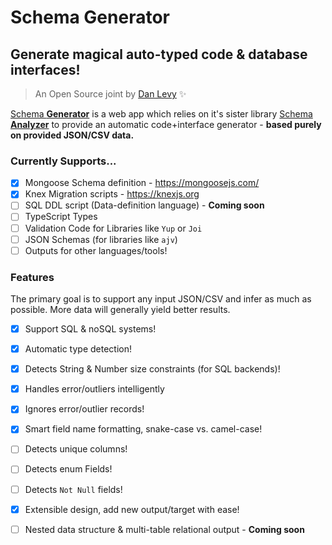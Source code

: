 # Schema Generator

## Generate magical auto-typed code & database interfaces!

> An Open Source joint by [Dan Levy](https://danlevy.net/) ✨

[Schema **Generator**](https://github.com/justsml/schema-generator) is a web app which relies on it's sister library [Schema **Analyzer**](https://github.com/justsml/schema-analyzer) to provide an automatic code+interface generator - **based purely on provided JSON/CSV data.**


### Currently Supports...

- [x] Mongoose Schema definition - https://mongoosejs.com/
- [x] Knex Migration scripts - https://knexjs.org
- [ ] SQL DDL script (Data-definition language) - **Coming soon**
- [ ] TypeScript Types
- [ ] Validation Code for Libraries like `Yup` or `Joi`
- [ ] JSON Schemas (for libraries like `ajv`)
- [ ] Outputs for other languages/tools!

### Features

The primary goal is to support any input JSON/CSV and infer as much as possible. More data will generally yield better results.

- [x] Support SQL & noSQL systems!
- [x] Automatic type detection!
- [x] Detects String & Number size constraints (for SQL backends)!
- [x] Handles error/outliers intelligently
- [x] Ignores error/outlier records!
- [x] Smart field name formatting, snake-case vs. camel-case!
- [ ] Detects unique columns!
- [ ] Detects enum Fields!
- [ ] Detects `Not Null` fields!
- [x] Extensible design, add new output/target with ease!
- [ ] Nested data structure & multi-table relational output - **Coming soon**

